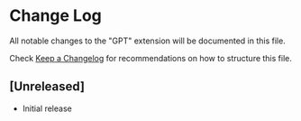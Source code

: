# Change Log

All notable changes to the "GPT" extension will be documented in this file.

Check [Keep a Changelog](http://keepachangelog.com/) for recommendations on how to structure this file.

## [Unreleased]

- Initial release